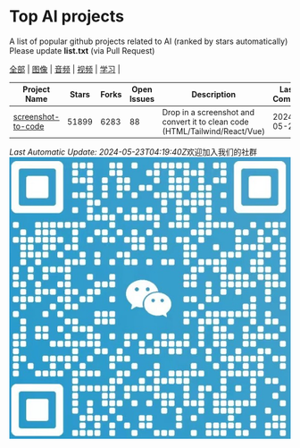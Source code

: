 # Top AI projects
A list of popular github projects related to AI (ranked by stars automatically)
Please update **list.txt** (via Pull Request)

<a href="./README.md">全部</a> |   <a href="./READMEpicture.md">图像</a> |   <a href="./READMEaudio.md">音频</a> | <a href="./READMEvideo.md">视频</a> | <a href="./READMElearn.md">学习</a> | 

| Project Name | Stars | Forks | Open Issues | Description | Last Commit |
| ------------ | ----- | ----- | ----------- | ----------- | ----------- |
| [screenshot-to-code](https://github.com/abi/screenshot-to-code) | 51899 | 6283 | 88 | Drop in a screenshot and convert it to clean code (HTML/Tailwind/React/Vue) | 2024-05-21 |

*Last Automatic Update: 2024-05-23T04:19:40Z*欢迎加入我们的社群 ![](https://raw.githubusercontent.com/mouuii/picture/master/weichat.jpg) 